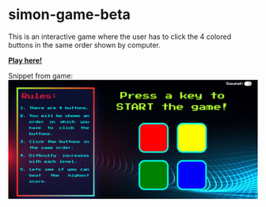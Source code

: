 # simon-game-beta
This is an interactive game where the user has to click the 4 colored buttons in the same order shown by computer.

[**Play here!**](https://nikzero6.github.io/simon-game-beta/)

Snippet from game:
![Game Snippet](/images/image.png)



